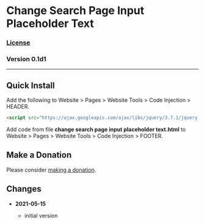 # Change Search Page Input Placeholder Text

### [License][99]

### Version 0.1d1

---

## Quick Install

Add the following to Website > Pages > Website Tools > Code
Injection > HEADER.

```html
<script src="https://ajax.googleapis.com/ajax/libs/jquery/3.7.1/jquery.min.js"></script>
```

Add code from file **change search page input placeholder text.html** to
Website > Pages > Website Tools > Code Injection > FOOTER.

## Make a Donation

Please consider [making a donation](https://github.com/tomsWebConsulting/twcsl#make-a-donation).

## Changes

<!-- * **2021-07-01**

  * added code to change read more link
  * use twcsl
  * bumped version to 0.1d2
  -->
* **2021-05-15**

  * initial version

[99]: https://github.com/tomsWebConsulting/twcsl/blob/main/LICENSE.txt#L1
